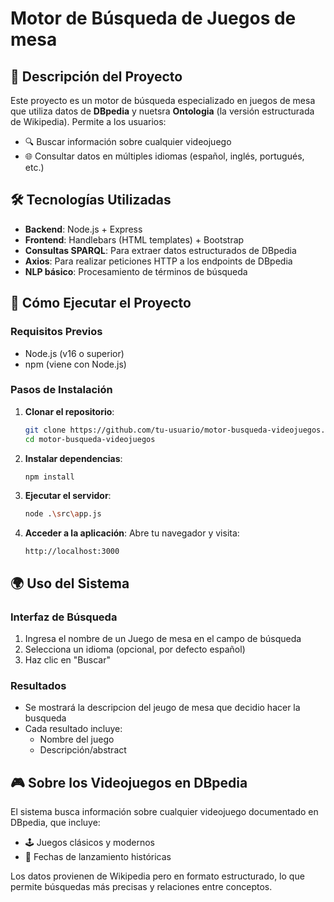 # Motor de Búsqueda de Juegos de mesa

## 📌 Descripción del Proyecto

Este proyecto es un motor de búsqueda especializado en juegos de mesa que utiliza datos de **DBpedia** y  nuetsra **Ontologia** (la versión estructurada de Wikipedia). Permite a los usuarios:

- 🔍 Buscar información sobre cualquier videojuego
- 🌐 Consultar datos en múltiples idiomas (español, inglés, portugués, etc.)

## 🛠️ Tecnologías Utilizadas

- **Backend**: Node.js + Express
- **Frontend**: Handlebars (HTML templates) + Bootstrap
- **Consultas SPARQL**: Para extraer datos estructurados de DBpedia
- **Axios**: Para realizar peticiones HTTP a los endpoints de DBpedia
- **NLP básico**: Procesamiento de términos de búsqueda

## 🚀 Cómo Ejecutar el Proyecto

### Requisitos Previos
- Node.js (v16 o superior)
- npm (viene con Node.js)

### Pasos de Instalación

1. **Clonar el repositorio**:
   ```bash
   git clone https://github.com/tu-usuario/motor-busqueda-videojuegos.git
   cd motor-busqueda-videojuegos
   ```

2. **Instalar dependencias**:
   ```bash
   npm install
   ```
4. **Ejecutar el servidor**:
   ```bash
   node .\src\app.js
   ```

5. **Acceder a la aplicación**:
   Abre tu navegador y visita:
   ```
   http://localhost:3000
   ```

## 🌍 Uso del Sistema

### Interfaz de Búsqueda
1. Ingresa el nombre de un Juego de mesa en el campo de búsqueda
2. Selecciona un idioma (opcional, por defecto español)
3. Haz clic en "Buscar"

### Resultados
- Se mostrará la descripcion del jeugo de mesa que decidio hacer la busqueda
- Cada resultado incluye:
  - Nombre del juego
  - Descripción/abstract

## 🎮 Sobre los Videojuegos en DBpedia

El sistema busca información sobre cualquier videojuego documentado en DBpedia, que incluye:

- 🕹️ Juegos clásicos y modernos
- 📅 Fechas de lanzamiento históricas

Los datos provienen de Wikipedia pero en formato estructurado, lo que permite búsquedas más precisas y relaciones entre conceptos.
